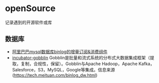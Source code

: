 # openSource
记录遇到的开源软件或库
## 数据库
 - [阿里巴巴mysql数据库binlog的增量订阅&消费组件](https://github.com/alibaba/canal)
 - [incubator-gobblin](https://github.com/apache/incubator-gobblin) Gobblin是批量和流式系统的分布式大数据集成框架（提取，复制，合规性，保留）。Gobblin与Apache Hadoop，Apache Kafka，Salesforce，S3，MySQL，Google等集成。信息来源(https://tech.meituan.com/binlog_dw.html)
